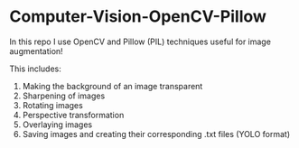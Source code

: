 # Computer-Vision-OpenCV-Pillow

In this repo I use OpenCV and Pillow (PIL) techniques useful for image augmentation! 

This includes:

1) Making the background of an image transparent
2) Sharpening of images
3) Rotating images
4) Perspective transformation
5) Overlaying images
6) Saving images and creating their corresponding .txt files (YOLO format)  
